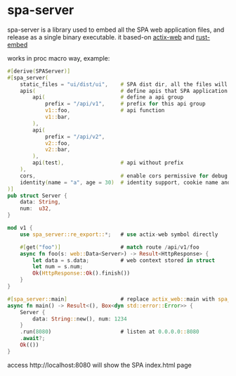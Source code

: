 # spa-server

spa-server is a library used to embed all the SPA web application files, and release as a single binary executable.
it based-on [actix-web](https://crates.io/crates/actix-web) and [rust-embed](https://crates.io/crates/rust-embed)

works in proc macro way, example:
```rust
#[derive(SPAServer)]
#[spa_server(
    static_files = "ui/dist/ui",    # SPA dist dir, all the files will be packad into binary
    apis(                           # define apis that SPA application interacting with
        api(                        # define a api group
            prefix = "/api/v1",     # prefix for this api group
            v1::foo,                # api function
            v1::bar,
        ),
        api(
            prefix = "/api/v2",
            v2::foo,
            v2::bar,
        ),
        api(test),                  # api without prefix
    ),
    cors,                           # enable cors permissive for debug
    identity(name = "a", age = 30)  # identity support, cookie name and age in minutes
)]
pub struct Server {
    data: String,
    num:  u32,
}

mod v1 {
    use spa_server::re_export::*;   # use actix-web symbol directly

    #[get("foo")]                   # match route /api/v1/foo
    async fn foo(s: web::Data<Server>) -> Result<HttpResponse> {
        let data = s.data;          # web context stored in struct
        let num = s.num;
        Ok(HttpResponse::Ok().finish())
    }
}

#[spa_server::main]                 # replace actix_web::main with spa_server::main
async fn main() -> Result<(), Box<dyn std::error::Error>> {
    Server {
        data: String::new(), num: 1234
    }
    .run(8080)                      # listen at 0.0.0.0::8080
    .await?;
    Ok(())
}

```
access http://localhost:8080 will show the SPA index.html page
